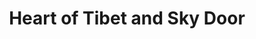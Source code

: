 ---
title: "Heart of Tibet and Sky Door"
url: /minneapolis/heart-of-tibet-and-sky-door/
shop: Kleidung
---
